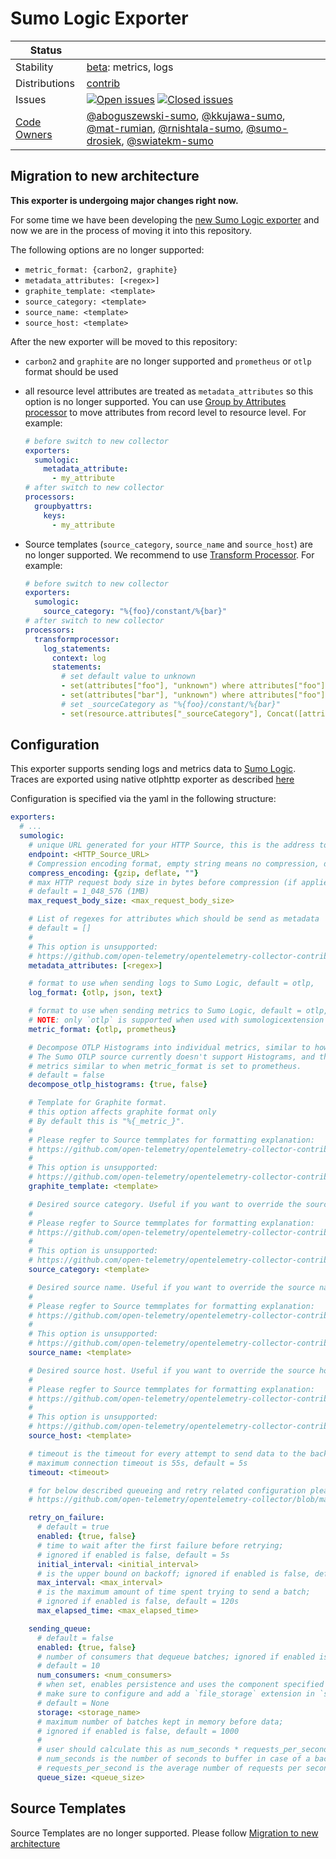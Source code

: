 # Sumo Logic Exporter

<!-- status autogenerated section -->
| Status        |           |
| ------------- |-----------|
| Stability     | [beta]: metrics, logs   |
| Distributions | [contrib] |
| Issues        | [![Open issues](https://img.shields.io/github/issues-search/open-telemetry/opentelemetry-collector-contrib?query=is%3Aissue%20is%3Aopen%20label%3Aexporter%2Fsumologic%20&label=open&color=orange&logo=opentelemetry)](https://github.com/open-telemetry/opentelemetry-collector-contrib/issues?q=is%3Aopen+is%3Aissue+label%3Aexporter%2Fsumologic) [![Closed issues](https://img.shields.io/github/issues-search/open-telemetry/opentelemetry-collector-contrib?query=is%3Aissue%20is%3Aclosed%20label%3Aexporter%2Fsumologic%20&label=closed&color=blue&logo=opentelemetry)](https://github.com/open-telemetry/opentelemetry-collector-contrib/issues?q=is%3Aclosed+is%3Aissue+label%3Aexporter%2Fsumologic) |
| [Code Owners](https://github.com/open-telemetry/opentelemetry-collector-contrib/blob/main/CONTRIBUTING.md#becoming-a-code-owner)    | [@aboguszewski-sumo](https://www.github.com/aboguszewski-sumo), [@kkujawa-sumo](https://www.github.com/kkujawa-sumo), [@mat-rumian](https://www.github.com/mat-rumian), [@rnishtala-sumo](https://www.github.com/rnishtala-sumo), [@sumo-drosiek](https://www.github.com/sumo-drosiek), [@swiatekm-sumo](https://www.github.com/swiatekm-sumo) |

[beta]: https://github.com/open-telemetry/opentelemetry-collector#beta
[contrib]: https://github.com/open-telemetry/opentelemetry-collector-releases/tree/main/distributions/otelcol-contrib
<!-- end autogenerated section -->

## Migration to new architecture

**This exporter is undergoing major changes right now.**

For some time we have been developing the [new Sumo Logic exporter](https://github.com/SumoLogic/sumologic-otel-collector/tree/main/pkg/exporter/sumologicexporter#sumo-logic-exporter) and now we are in the process of moving it into this repository.

The following options are no longer supported:

- `metric_format: {carbon2, graphite}`
- `metadata_attributes: [<regex>]`
- `graphite_template: <template>`
- `source_category: <template>`
- `source_name: <template>`
- `source_host: <template>`

After the new exporter will be moved to this repository:

- `carbon2` and `graphite` are no longer supported and `prometheus` or `otlp` format should be used
- all resource level attributes are treated as `metadata_attributes` so this option is no longer supported. You can use [Group by Attributes processor](https://github.com/open-telemetry/opentelemetry-collector-contrib/tree/main/processor/groupbyattrsprocessor) to move attributes from record level to resource level. For example:

  ```yaml
  # before switch to new collector
  exporters:
    sumologic:
      metadata_attribute:
        - my_attribute
  # after switch to new collector
  processors:
    groupbyattrs:
      keys:
        - my_attribute
  ```

- Source templates (`source_category`, `source_name` and `source_host`) are no longer supported. We recommend to use [Transform Processor](https://github.com/open-telemetry/opentelemetry-collector-contrib/tree/main/processor/transformprocessor/). For example:

  ```yaml
  # before switch to new collector
  exporters:
    sumologic:
      source_category: "%{foo}/constant/%{bar}"
  # after switch to new collector
  processors:
    transformprocessor:
      log_statements:
        context: log
        statements:
          # set default value to unknown
          - set(attributes["foo"], "unknown") where attributes["foo"] == nil
          - set(attributes["bar"], "unknown") where attributes["foo"] == nil
          # set _sourceCategory as "%{foo}/constant/%{bar}"
          - set(resource.attributes["_sourceCategory"], Concat([attributes["foo"], "/constant/", attributes["bar"]], ""))
  ```

## Configuration

This exporter supports sending logs and metrics data to [Sumo Logic](https://www.sumologic.com/).
Traces are exported using native otlphttp exporter as described
[here](https://help.sumologic.com/Traces/Getting_Started_with_Transaction_Tracing)

Configuration is specified via the yaml in the following structure:

```yaml
exporters:
  # ...
  sumologic:
    # unique URL generated for your HTTP Source, this is the address to send data to
    endpoint: <HTTP_Source_URL>
    # Compression encoding format, empty string means no compression, default = gzip
    compress_encoding: {gzip, deflate, ""}
    # max HTTP request body size in bytes before compression (if applied),
    # default = 1_048_576 (1MB)
    max_request_body_size: <max_request_body_size>

    # List of regexes for attributes which should be send as metadata
    # default = []
    #
    # This option is unsupported:
    # https://github.com/open-telemetry/opentelemetry-collector-contrib/tree/main/exporter/sumologicexporter#migration-to-new-architecture
    metadata_attributes: [<regex>]

    # format to use when sending logs to Sumo Logic, default = otlp,
    log_format: {otlp, json, text}

    # format to use when sending metrics to Sumo Logic, default = otlp,
    # NOTE: only `otlp` is supported when used with sumologicextension
    metric_format: {otlp, prometheus}

    # Decompose OTLP Histograms into individual metrics, similar to how they're represented in Prometheus format.
    # The Sumo OTLP source currently doesn't support Histograms, and they are quietly dropped. This option produces
    # metrics similar to when metric_format is set to prometheus.
    # default = false
    decompose_otlp_histograms: {true, false}

    # Template for Graphite format.
    # this option affects graphite format only
    # By default this is "%{_metric_}".
    #
    # Please regfer to Source temmplates for formatting explanation:
    # https://github.com/open-telemetry/opentelemetry-collector-contrib/tree/main/exporter/sumologicexporter#source-templates
    #
    # This option is unsupported:
    # https://github.com/open-telemetry/opentelemetry-collector-contrib/tree/main/exporter/sumologicexporter#migration-to-new-architecture
    graphite_template: <template>

    # Desired source category. Useful if you want to override the source category configured for the source.
    #
    # Please regfer to Source temmplates for formatting explanation:
    # https://github.com/open-telemetry/opentelemetry-collector-contrib/tree/main/exporter/sumologicexporter#source-templates
    #
    # This option is unsupported:
    # https://github.com/open-telemetry/opentelemetry-collector-contrib/tree/main/exporter/sumologicexporter#migration-to-new-architecture
    source_category: <template>

    # Desired source name. Useful if you want to override the source name configured for the source.
    #
    # Please regfer to Source temmplates for formatting explanation:
    # https://github.com/open-telemetry/opentelemetry-collector-contrib/tree/main/exporter/sumologicexporter#source-templates
    #
    # This option is unsupported:
    # https://github.com/open-telemetry/opentelemetry-collector-contrib/tree/main/exporter/sumologicexporter#migration-to-new-architecture
    source_name: <template>

    # Desired source host. Useful if you want to override the source hosy configured for the source.
    #
    # Please regfer to Source temmplates for formatting explanation:
    # https://github.com/open-telemetry/opentelemetry-collector-contrib/tree/main/exporter/sumologicexporter#source-templates
    #
    # This option is unsupported:
    # https://github.com/open-telemetry/opentelemetry-collector-contrib/tree/main/exporter/sumologicexporter#migration-to-new-architecture
    source_host: <template>

    # timeout is the timeout for every attempt to send data to the backend,
    # maximum connection timeout is 55s, default = 5s
    timeout: <timeout>

    # for below described queueing and retry related configuration please refer to:
    # https://github.com/open-telemetry/opentelemetry-collector/blob/main/exporter/exporterhelper/README.md#configuration

    retry_on_failure:
      # default = true
      enabled: {true, false}
      # time to wait after the first failure before retrying;
      # ignored if enabled is false, default = 5s
      initial_interval: <initial_interval>
      # is the upper bound on backoff; ignored if enabled is false, default = 30s
      max_interval: <max_interval>
      # is the maximum amount of time spent trying to send a batch;
      # ignored if enabled is false, default = 120s
      max_elapsed_time: <max_elapsed_time>

    sending_queue:
      # default = false
      enabled: {true, false}
      # number of consumers that dequeue batches; ignored if enabled is false,
      # default = 10
      num_consumers: <num_consumers>
      # when set, enables persistence and uses the component specified as a storage extension for the persistent queue
      # make sure to configure and add a `file_storage` extension in `service.extensions`.
      # default = None
      storage: <storage_name>
      # maximum number of batches kept in memory before data;
      # ignored if enabled is false, default = 1000
      #
      # user should calculate this as num_seconds * requests_per_second where:
      # num_seconds is the number of seconds to buffer in case of a backend outage,
      # requests_per_second is the average number of requests per seconds.
      queue_size: <queue_size>
```

## Source Templates

Source Templates are no longer supported. Please follow [Migration to new architecture](#migration-to-new-architecture)
